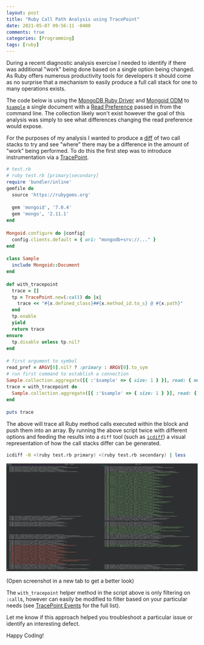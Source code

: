 ```yaml
---
layout: post
title: "Ruby Call Path Analysis using TracePoint"
date: 2021-05-07 09:56:11 -0400
comments: true
categories: [Programming]
tags: [ruby]
---
```


During a recent diagnostic analysis exercise I needed to identify if there was additional "work" being done based on a single option being changed. As Ruby offers numerous productivity tools for developers it should come as no surprise that a mechanism to easily produce a full call stack for one to many operations exists.

The code below is using the [MongoDB Ruby Driver](https://docs.mongodb.com/ruby-driver/master/) and [Mongoid ODM](https://docs.mongodb.com/mongoid/current/) to [`$sample`](https://docs.mongodb.com/manual/reference/operator/aggregation/sample/) a single document with a [Read Preference](https://docs.mongodb.com/manual/core/read-preference) passed in from the command line. The collection likely won't exist however the goal of this analysis was simply to see what differences changing the read preference would expose.

For the purposes of my analysis I wanted to produce a [diff](https://en.wikipedia.org/wiki/Diff) of two call stacks to try and see "where" there may be a difference in the amount of "work" being performed. To do this the first step was to introduce instrumentation via a [TracePoint](https://ruby-doc.org/core-2.7.0/TracePoint.html).

```ruby
# test.rb
# ruby test.rb [primary|secondary]
require 'bundler/inline'
gemfile do
  source 'https://rubygems.org'

  gem 'mongoid', '7.0.4'
  gem 'mongo', '2.11.1'
end

Mongoid.configure do |config|
  config.clients.default = { uri: "mongodb+srv://..." }
end

class Sample
  include Mongoid::Document
end

def with_tracepoint
  trace = []
  tp = TracePoint.new(:call) do |x|
    trace << "#{x.defined_class}##{x.method_id.to_s} @ #{x.path}"
  end
  tp.enable
  yield
  return trace
ensure
  tp.disable unless tp.nil?
end

# first argument to symbol
read_pref = ARGV[0].nil? ? :primary : ARGV[0].to_sym
# run first command to establish a connection
Sample.collection.aggregate([{ :'$sample' => { size: 1 } }], read: { mode: read_pref }).first
trace = with_tracepoint do
  Sample.collection.aggregate([{ :'$sample' => { size: 1 } }], read: { mode: read_pref }).first
end

puts trace
```

The above will trace all Ruby method calls executed within the block and push them into an array. By running the above script twice with different options and feeding the results into a `diff` tool (such as [`icdiff`](https://www.jefftk.com/icdiff)) a visual representation of how the call stacks differ can be generated.

```bash
icdiff -N <(ruby test.rb primary) <(ruby test.rb secondary) | less
```

![](/images/ruby-diff-tp.png)

(Open screenshot in a new tab to get a better look)

The `with_tracepoint` helper method in the script above is only filtering on `:call`s, however can easily be modified to filter based on your particular needs (see [TracePoint Events](https://ruby-doc.org/core-2.7.0/TracePoint.html#class-TracePoint-label-Events) for the full list).

Let me know if this approach helped you troubleshoot a particular issue or identify an interesting defect.

Happy Coding!
